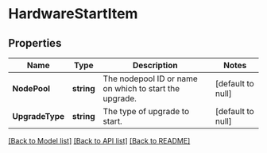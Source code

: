 # HardwareStartItem

## Properties
Name | Type | Description | Notes
------------ | ------------- | ------------- | -------------
**NodePool** | **string** | The nodepool ID or name on which to start the upgrade. | [default to null]
**UpgradeType** | **string** | The type of upgrade to start. | [default to null]

[[Back to Model list]](../README.md#documentation-for-models) [[Back to API list]](../README.md#documentation-for-api-endpoints) [[Back to README]](../README.md)


